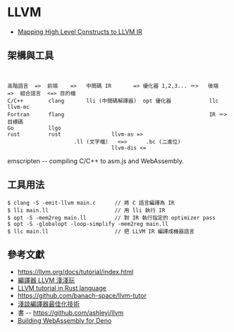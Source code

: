 # LLVM 

* [Mapping High Level Constructs to LLVM IR](https://mapping-high-level-constructs-to-llvm-ir.readthedocs.io/en/latest/)


## 架構與工具

```
                
                                              
高階語言  =>  前端    =>   中間碼 IR       => 優化器 1,2,3... ＝>   後端       =>  組合語言  <=> 目的檔
C/C++        clang       lli (中間碼解譯器)  opt 優化器            llc                  llvm-mc    
Fortran      flang                                              IR ＝> 目標碼
Go           llgo                                                                  
rust         rust                llvm-as =>
                     .ll (文字檔)   <=>      .bc (二進位)
                                 llvm-dis <= 
```

emscripten -- compiling C/C++ to asm.js and WebAssembly.

## 工具用法

```
$ clang -S -emit-llvm main.c      // 將 C 語言編譯為 IR
$ lli main.ll                     // 用 lli 執行 IR
$ opt -S -mem2reg main.ll         // 對 IR 執行指定的 optimizer pass
$ opt -S -globalopt -loop-simplify -mem2reg main.ll
$ llc main.ll                     // 把 LLVM IR 編譯成機器語言
```

## 參考文獻

* https://llvm.org/docs/tutorial/index.html
* [編譯器 LLVM 淺淺玩](https://medium.com/@zetavg/%E7%B7%A8%E8%AD%AF%E5%99%A8-llvm-%E6%B7%BA%E6%B7%BA%E7%8E%A9-42a58c7a7309)
* [LLVM tutorial in Rust language](https://github.com/jauhien/iron-kaleidoscope)
* https://github.com/banach-space/llvm-tutor
* [淺談編譯器最佳化技術](https://www.slideshare.net/kitocheng/ss-42438227)
* 書 -- https://github.com/ashleyj/llvm
* [Building WebAssembly for Deno](https://tilman.xyz/blog/2019/12/building-webassembly-for-deno/)
